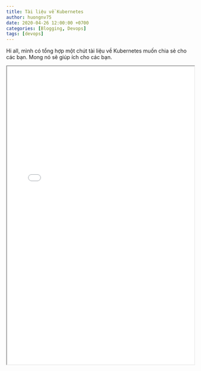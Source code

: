 ```yaml
---
title: Tài liệu về Kubernetes
author: huongnv75
date: 2020-04-26 12:00:00 +0700
categories: [Blogging, Devops]
tags: [devops]
---
```


Hi all, mình có tổng hợp một chút tài liệu về Kubernetes muốn chia sẻ cho các bạn. Mong nó sẽ giúp ích cho các bạn.
<iframe src="/pdf/Kubernetes_huong_dan.pdf" width="100%" height="800rem">
This browser does not support PDFs. Please download the PDF to view it: <a href="/pdf/Kubernetes_huong_dan.pdf">Download PDF</a>
</iframe>
